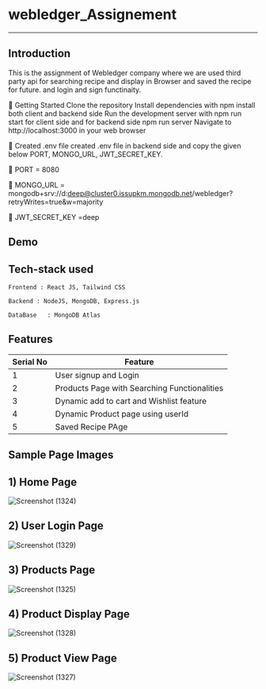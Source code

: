 # webledger_Assignement

---

**Introduction**
---
This is the assignment of Webledger company where we are used third party api for searching recipe and display in Browser and saved the recipe for future. and login and sign functinaity.

🚀 Getting Started
Clone the repository
Install dependencies with npm install both client and backend side 
Run the development server with npm run start for client side and for backend side npm run server
Navigate to http://localhost:3000 in your web browser

🚀 Created .env file
created .env file in backend side and copy the given below PORT, MONGO_URL,  JWT_SECRET_KEY.

🚀  PORT = 8080

🚀  MONGO_URL = mongodb+srv://d:deep@cluster0.issupkm.mongodb.net/webledger?retryWrites=true&w=majority

🚀  JWT_SECRET_KEY =deep


## Demo



##  Tech-stack used
  
   ```
Frontend : React JS, Tailwind CSS

Backend : NodeJS, MongoDB, Express.js

DataBase   : MongoDB Atlas
   ```


## Features

 | Serial No            | Feature                                                              |
| ----------------- | ------------------------------------------------------------------ |
| 1 | User signup and Login |
| 2 | Products Page with Searching Functionalities |
| 3 | Dynamic add to cart and Wishlist feature |
| 4 | Dynamic Product page  using userId |
| 5 | Saved Recipe PAge |


  **Sample Page Images**
  ---
  
  **1) Home Page**
  ---
  ![Screenshot (1324)](https://github.com/deep1524/webledger_Assignement/assets/105913793/6e1693ef-b9dd-47ea-831c-3dbeca13cd5e)

  **2) User Login Page**
   ---

![Screenshot (1329)](https://github.com/deep1524/webledger_Assignement/assets/105913793/a62782f4-26aa-41f7-8c59-9cc8cbf50fb3)

  **3) Products Page**
  ---
![Screenshot (1325)](https://github.com/deep1524/webledger_Assignement/assets/105913793/7575b9c1-d38f-4e84-8b65-d789c651888c)


  **4) Product Display Page**
  ---

![Screenshot (1328)](https://github.com/deep1524/webledger_Assignement/assets/105913793/d5e3e048-a8f9-49aa-a4b6-a682c54e76d6)

  **5) Product View Page**
  ---
 ![Screenshot (1327)](https://github.com/deep1524/webledger_Assignement/assets/105913793/7a1abc1c-adcb-4ac6-9cb9-958f1d309677)




